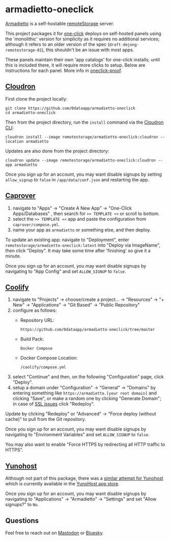 # armadietto-oneclick

[Armadietto](https://github.com/remotestorage/armadietto/) is a self-hostable [remoteStorage](https://remotestorage.io) server.
  
This project packages it for [one-click](https://easyindie.app) deploys on self-hosted panels using the 'monolithic' version for simplicity as it requires no additional services; although it refers to an older version of the spec (`draft-dejong-remotestorage-01`), this shouldn't be an issue with most apps.

These panels maintain their own 'app catalogs' for one-click installs; until this is included there, it will require more clicks to setup. Below are instructions for each panel. More info in [oneclick-proof](https://github.com/0dataapp/oneclick-proof).

## [Cloudron](https://cloudron.io)

First clone the project locally:

```
git clone https://github.com/0dataapp/armadietto-oneclick
cd armadietto-oneclick
```

Then from the project directory, run the `install` command via the [Cloudron CLI](https://docs.cloudron.io/packaging/cli/):

```
cloudron install --image remotestorage/armadietto-oneclick:cloudron --location armadietto
```

Updates are also done from the project directory:

```
cloudron update --image remotestorage/armadietto-oneclick:cloudron --app armadietto
```

Once you sign up for an account, you may want disable signups by setting `allow_signup` to `false` in `/app/data/conf.json` and restarting the app.

## [Caprover](https://caprover.com)

1. navigate to "Apps" → "Create A New App" → "One-Click Apps/Databases"
, then search for `>> TEMPLATE <<` or scroll to bottom.
2. select the `>> TEMPLATE <<` app and paste the configuration from `caprover/compose.yml`.
3. name your app as `armadietto` or something else, and then deploy.

To update an existing app: navigate to "Deployment", enter `remotestorage/armadietto-oneclick:latest` into "Deploy via ImageName", then click "Deploy". It may take some time after 'finishing' so give it a minute.

Once you sign up for an account, you may want disable signups by navigating to "App Config" and set `ALLOW_SIGNUP` to `false`.

## [Coolify](https://coolify.io)

1. navigate to "Projects" → choose/create a project… → "Resources" → "+ New" → "Applications" → "Git Based" → "Public Repository"
2. configure as follows:
	- Repository URL:
		
		```
		https://github.com/0dataapp/armadietto-oneclick/tree/master
		```
	
	- Build Pack:
		
		```
		Docker Compose
		```
	
	- Docker Compose Location:
		
		```
		/coolify/compose.yml
		```
3. select "Continue" and then, on the following "Configuration" page, click "Deploy".
4. setup a domain under "Configuration" → "General" → "Domains" by entering something like `https://armadietto.[your root domain]` and clicking "Save", or make a random one by clicking "Generate Domain"; in case of [SSL issues](https://coolify.io/docs/troubleshoot/dns-and-domains/lets-encrypt-not-working) click "Redeploy".

Update by clicking "Redeploy" or "Advanced" → "Force deploy (without cache)" to pull from the Git repository.

Once you sign up for an account, you may want disable signups by navigating to "Environment Variables" and set `ALLOW_SIGNUP` to `false`.

You may also want to enable "Force HTTPS by redirecting all HTTP traffic to HTTPS".

## [Yunohost](https://yunohost.org)

Although not part of this package, there was a [similar attempt for Yunohost](https://community.remotestorage.io/t/armadietto-on-yunohost-front-update-proposal/747) which is currently available in the [YunoHost app store](https://apps.yunohost.org/app/armadietto).

Once you sign up for an account, you may want disable signups by navigating to "Applications" → "Armadietto" → "Settings" and set "Allow signups?" to `No`.

## Questions

Feel free to reach out on [Mastodon](https://rosano.ca/mastodon) or [Bluesky](https://rosano.ca/bluesky).
